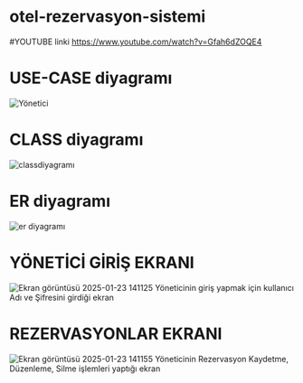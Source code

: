 # otel-rezervasyon-sistemi
#YOUTUBE linki 
https://www.youtube.com/watch?v=Gfah6dZOQE4
# USE-CASE diyagramı 
![Yönetici](https://github.com/user-attachments/assets/585313e5-10a5-473e-99fd-5b5317069bd8)
# CLASS diyagramı
![classdiyagramı](https://github.com/user-attachments/assets/3856677f-ace7-4bbb-ae95-089bad2937bf)
# ER diyagramı
![er diyagramı](https://github.com/user-attachments/assets/66c39a59-bfc1-41b0-9a20-9a4094196464)
# YÖNETİCİ GİRİŞ EKRANI
![Ekran görüntüsü 2025-01-23 141125](https://github.com/user-attachments/assets/23c726f7-5d79-45c4-9192-30b4c8d27dce)
Yöneticinin giriş yapmak için kullanıcı Adı ve Şifresini girdiği ekran

# REZERVASYONLAR EKRANI
![Ekran görüntüsü 2025-01-23 141155](https://github.com/user-attachments/assets/3570bd82-af5e-4fef-a67b-f6fef1800c42)
Yöneticinin Rezervasyon Kaydetme, Düzenleme, Silme işlemleri yaptığı ekran



 
